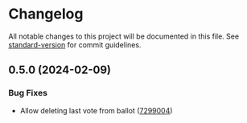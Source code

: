 # Changelog

All notable changes to this project will be documented in this file. See [standard-version](https://github.com/conventional-changelog/standard-version) for commit guidelines.

## 0.5.0 (2024-02-09)


### Bug Fixes

* Allow deleting last vote from ballot ([7299004](https://github.com/stevenwcarter/rc-voting/commits/7299004a4c346a4e2421165dd47eb6ebce8dd45d))
